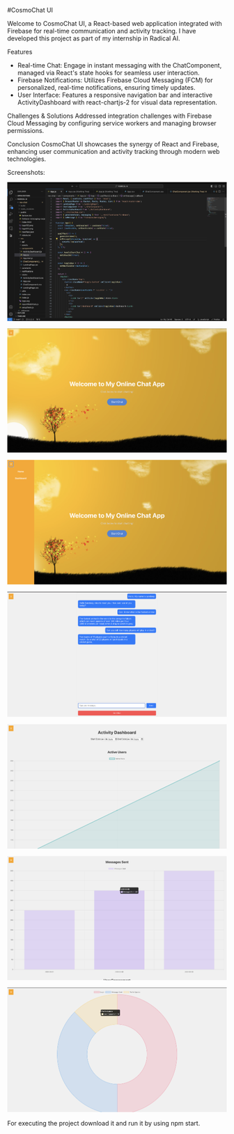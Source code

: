 #CosmoChat UI

Welcome to CosmoChat UI, a React-based web application integrated with Firebase for real-time communication and activity tracking. I have developed this project as part of my internship in Radical AI.

Features
* Real-time Chat: Engage in instant messaging with the ChatComponent, managed via React's state hooks for seamless user interaction.
* Firebase Notifications: Utilizes Firebase Cloud Messaging (FCM) for personalized, real-time notifications, ensuring timely updates.
* User Interface: Features a responsive navigation bar and interactive ActivityDashboard with react-chartjs-2 for visual data representation.

Challenges & Solutions
Addressed integration challenges with Firebase Cloud Messaging by configuring service workers and managing browser permissions.

Conclusion
CosmoChat UI showcases the synergy of React and Firebase, enhancing user communication and activity tracking through modern web technologies.

Screenshots:

![Folder Structure](src/assets/images/FolderStructure.png)

![Home page](src/assets/images/HomePage.png)

![Toggle Navigation Bar](src/assets/images/ToggleNavigationBar.png)

![Chat Interface](src/assets/images/ChatInterface.png)

![Activity Dashboard 1](src/assets/images/Dashboard1.png)

![Activity Dashboard 2](src/assets/images/Dashboard2.png)

![Activity Dashboard 3](src/assets/images/Dashboard3.png)

For executing the project download it and run it by using npm start.